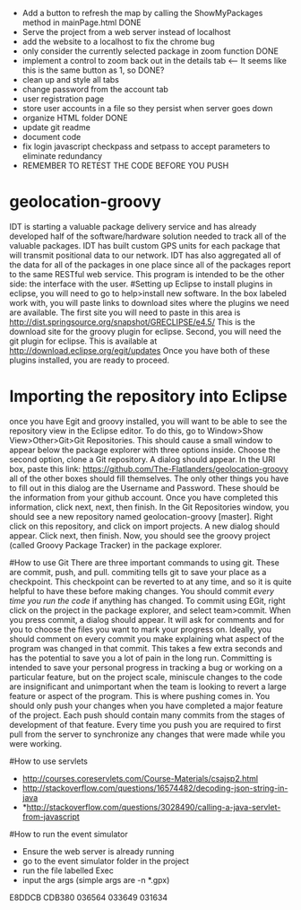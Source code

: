 * Add a button to refresh the map by calling the ShowMyPackages method in mainPage.html DONE
* Serve the project from a web server instead of localhost
* add the website to a localhost to fix the chrome bug
* only consider the currently selected package in zoom function DONE
* implement a control to zoom back out in the details tab <-- It seems like this is the same button as 1, so DONE?
* clean up and style all tabs
* change password from the account tab
* user registration page
* store user accounts in a file so they persist when server goes down
* organize HTML folder DONE
* update git readme
* document code
* fix login javascript checkpass and setpass to accept parameters to eliminate redundancy
* REMEMBER TO RETEST THE CODE BEFORE YOU PUSH

# geolocation-groovy
IDT is starting a valuable package delivery service and has already developed half of the software/hardware solution needed to track all of the valuable packages. IDT has built custom GPS units for each package that will transmit positional data to our network. IDT has also aggregated all of the data for all of the packages in one place since all of the packages report to the same RESTful web service. This program is intended to be the other side: the interface with the user.
#Setting up Eclipse
to install plugins in eclipse, you will need to go to help>install new software.
In the box labeled work with, you will paste links to download sites where the plugins we need are available. The first site you will need to paste in this area is 
http://dist.springsource.org/snapshot/GRECLIPSE/e4.5/
This is the download site for the groovy plugin for eclipse.
Second, you will need the git plugin for eclipse. This is available at 
http://download.eclipse.org/egit/updates 
Once you have both of these plugins installed, you are ready to proceed. 

# Importing the repository into Eclipse
once you have Egit and groovy installed, you will want to be able to see the repository view in the Eclipse editor. To do this, go to Window>Show View>Other>Git>Git Repositories. This should cause a small window to appear below the package explorer with three options inside. Choose the second option, clone a Git repository.
A dialog should appear. In the URI box, paste this link: https://github.com/The-Flatlanders/geolocation-groovy
all of the other boxes should fill themselves. The only other things you have to fill out in this dialog are the Username and Password. These should be the information from your github account. Once you have completed this information, click next, next, then finish. In the Git Repositories window, you should see a new repository named geolocation-groovy [master]. Right click on this repository, and click on import projects. A new dialog should appear. Click next, then finish. Now, you should see the groovy project (called Groovy Package Tracker) in the package explorer. 

#How to use Git
There are three important commands to using git. These are commit, push, and pull. 
commiting tells git to save your place as a checkpoint. This checkpoint can be reverted to at any time, and so it is quite helpful to have these before making changes. You should commit *every time you run the code* if anything has changed. To commit using EGit, right click on the project in the package explorer, and select team>commit. When you press commit, a dialog should appear. It will ask for comments and for you to choose the files you want to mark your progress on. Ideally, you should comment on every commit you make explaining what aspect of the program was changed in that commit. This takes a few extra seconds and has the potential to save you a lot of pain in the long run. Committing is intended to save your personal progress in tracking a bug or working on a particular feature, but on the project scale, miniscule changes to the code are insignificant and unimportant when the team is looking to revert a large feature or aspect of the program. This is where pushing comes in. You should only push your changes when you have completed a major feature of the project. Each push should contain many commits from the stages of development of that feature. Every time you push you are required to first pull from the server to synchronize any changes that were made while you were working.

#How to use servlets
* http://courses.coreservlets.com/Course-Materials/csajsp2.html
* http://stackoverflow.com/questions/16574482/decoding-json-string-in-java
* *http://stackoverflow.com/questions/3028490/calling-a-java-servlet-from-javascript

#How to run the event simulator
* Ensure the web server is already running
* go to the event simulator folder in the project
* run the file labelled Exec
* input the args (simple args are -n *.gpx)

E8DDCB
CDB380
036564
033649
031634

